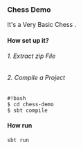 ### Chess Demo ###

It's a Very Basic Chess .

#### How set up it? ####

###### 1. Extract zip File

###### 2. Compile a Project
```
#!bash
$ cd chess-demo
$ sbt compile
```

#### How run  ####
```
sbt run
```